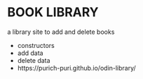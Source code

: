 <h1>BOOK LIBRARY</h1>

<p>a library site to add and delete books</p>
<ul>
<li>constructors</li>
<li>add data</li>
<li>delete data</li>
<li><a>https://purich-puri.github.io/odin-library/</a></li>
</ul>
